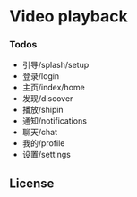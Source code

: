 # Video playback



### Todos

 - 引导/splash/setup
 - 登录/login
 - 主页/index/home
 - 发现/discover
 - 播放/shipin
 - 通知/notifications
 - 聊天/chat
 - 我的/profile
 - 设置/settings

License
----






